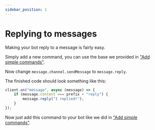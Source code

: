 ```yaml
---
sidebar_position: 1
---
```

  
# Replying to messages

Making your bot reply to a message is fairly easy.

Simply add a new command, you can use the base we provided in ["Add simple commands"](https://revolt.guide/docs/setup/add-simple-commands).

Now change `message.channel.sendMessage` to `message.reply`.

The finished code should look something like this:

```js
client.on("message", async (message) => {
    if (message.content === prefix + "reply") {
        message.reply("I replied!");
    }
});
```

Now just add this command to your bot like we did in ["Add simple commands"](https://revolt.guide/docs/setup/add-simple-commands).
